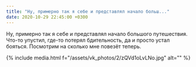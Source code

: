 ```yaml
---
title: "Ну, примерно так я себе и представлял начало больш..."
date: 2020-10-29 22:45:00 +0300
---
```


Ну, примерно так я себе и представлял начало большого путешествия. Что-то упустил, где-то потерял бдительность, да и просто устал бояться. Посмотрим на сколько мне повезёт теперь.

{% include media.html f="/assets/vk_photos/2/zQVd1oLvLNo.jpg" alt="" %}
